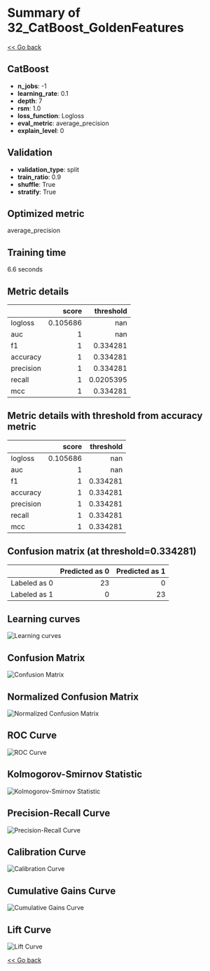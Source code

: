 # Summary of 32_CatBoost_GoldenFeatures

[<< Go back](../README.md)


## CatBoost
- **n_jobs**: -1
- **learning_rate**: 0.1
- **depth**: 7
- **rsm**: 1.0
- **loss_function**: Logloss
- **eval_metric**: average_precision
- **explain_level**: 0

## Validation
 - **validation_type**: split
 - **train_ratio**: 0.9
 - **shuffle**: True
 - **stratify**: True

## Optimized metric
average_precision

## Training time

6.6 seconds

## Metric details
|           |    score |   threshold |
|:----------|---------:|------------:|
| logloss   | 0.105686 | nan         |
| auc       | 1        | nan         |
| f1        | 1        |   0.334281  |
| accuracy  | 1        |   0.334281  |
| precision | 1        |   0.334281  |
| recall    | 1        |   0.0205395 |
| mcc       | 1        |   0.334281  |


## Metric details with threshold from accuracy metric
|           |    score |   threshold |
|:----------|---------:|------------:|
| logloss   | 0.105686 |  nan        |
| auc       | 1        |  nan        |
| f1        | 1        |    0.334281 |
| accuracy  | 1        |    0.334281 |
| precision | 1        |    0.334281 |
| recall    | 1        |    0.334281 |
| mcc       | 1        |    0.334281 |


## Confusion matrix (at threshold=0.334281)
|              |   Predicted as 0 |   Predicted as 1 |
|:-------------|-----------------:|-----------------:|
| Labeled as 0 |               23 |                0 |
| Labeled as 1 |                0 |               23 |

## Learning curves
![Learning curves](learning_curves.png)
## Confusion Matrix

![Confusion Matrix](confusion_matrix.png)


## Normalized Confusion Matrix

![Normalized Confusion Matrix](confusion_matrix_normalized.png)


## ROC Curve

![ROC Curve](roc_curve.png)


## Kolmogorov-Smirnov Statistic

![Kolmogorov-Smirnov Statistic](ks_statistic.png)


## Precision-Recall Curve

![Precision-Recall Curve](precision_recall_curve.png)


## Calibration Curve

![Calibration Curve](calibration_curve_curve.png)


## Cumulative Gains Curve

![Cumulative Gains Curve](cumulative_gains_curve.png)


## Lift Curve

![Lift Curve](lift_curve.png)



[<< Go back](../README.md)
